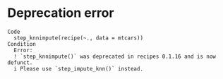 # Deprecation error

    Code
      step_knnimpute(recipe(~., data = mtcars))
    Condition
      Error:
      ! `step_knnimpute()` was deprecated in recipes 0.1.16 and is now defunct.
      i Please use `step_impute_knn()` instead.

